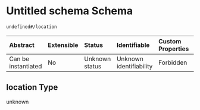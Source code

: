# Untitled schema Schema

```txt
undefined#/location
```



| Abstract            | Extensible | Status         | Identifiable            | Custom Properties | Additional Properties | Access Restrictions | Defined In                                                                |
| :------------------ | :--------- | :------------- | :---------------------- | :---------------- | :-------------------- | :------------------ | :------------------------------------------------------------------------ |
| Can be instantiated | No         | Unknown status | Unknown identifiability | Forbidden         | Allowed               | none                | [0.0.1.example.doc.json\*](0.0.1.example.doc.json "open original schema") |

## location Type

unknown
